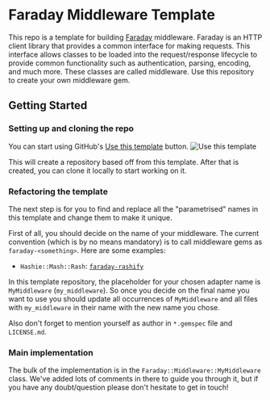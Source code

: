 # Faraday Middleware Template

This repo is a template for building [Faraday][faraday] middleware.
Faraday is an HTTP client library that provides a common interface for making requests.
This interface allows classes to be loaded into the request/response lifecycle to provide
common functionality such as authentication, parsing, encoding, and much more.
These classes are called middleware. Use this repository to create your own middleware gem.

## Getting Started

### Setting up and cloning the repo

You can start using GitHub's [Use this template][use-template] button.
![Use this template](https://docs.github.com/assets/images/help/repository/use-this-template-button.png)

This will create a repository based off from this template.
After that is created, you can clone it locally to start working on it.

### Refactoring the template

The next step is for you to find and replace all the "parametrised" names in this template
and change them to make it unique.

First of all, you should decide on the name of your middleware.
The current convention (which is by no means mandatory) is to call middleware gems as `faraday-<something>`.
Here are some examples:

* `Hashie::Mash::Rash`: [`faraday-rashify`][faraday-rashify]

In this template repository, the placeholder for your chosen adapter name is `MyMiddleware` (`my_middleware`).
So once you decide on the final name you want to use you should update all occurrences of `MyMiddleware` and all files
with `my_middleware` in their name with the new name you chose.

Also don't forget to mention yourself as author in `*.gemspec` file and `LICENSE.md`.

### Main implementation

The bulk of the implementation is in the `Faraday::Middleware::MyMiddleware` class.
We've added lots of comments in there to guide you through it, but if you have any doubt/question
please don't hesitate to get in touch!

[faraday]: https://github.com/lostisland/faraday
[faraday-rashify]: https://github.com/lostisland/faraday-rashify
[use-template]: https://docs.github.com/en/github/creating-cloning-and-archiving-repositories/creating-a-repository-from-a-template
